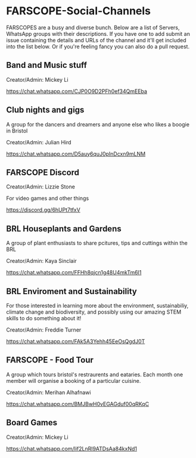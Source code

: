 # FARSCOPE-Social-Channels

FARSCOPES are a busy and diverse bunch. Below are a list of Servers, WhatsApp groups with their descriptions. If you have one to add submit an issue containing the details and URLs of the channel and it'll get included into the list below. Or if you're feeling fancy you can also do a pull request.

## Band and Music stuff

Creator/Admin: Mickey Li

https://chat.whatsapp.com/CJP0O9D2PFh0ef34QmEEba 

## Club nights and gigs

A group for the dancers and dreamers and anyone else who likes a boogie in Bristol

Creator/Admin: Julian Hird

https://chat.whatsapp.com/D5auy6quJ0pInDcxn9mLNM

## FARSCOPE Discord 

Creator/Admin: Lizzie Stone

For video games and other things

https://discord.gg/6hUPt7tfxV

## BRL Houseplants and Gardens

A group of plant enthusiasts to share pcitures, tips and cuttings within the BRL

Creator/Admin: Kaya Sinclair

https://chat.whatsapp.com/FFHh8qjcn1g48U4mkTm6l1

## BRL Enviroment and Sustainability

For those interested in learning more about the environment, sustainabiliy, climate change and biodiversity, and possibly using our amazing STEM skills to do something about it!

Creator/Admin: Freddie Turner

https://chat.whatsapp.com/FAk5A3Yehh45EeOsQgdJ0T
 
## FARSCOPE - Food Tour

A group which tours bristol's restraurents and eataries. Each month one member will organise a booking of a particular cuisine.

Creator/Admin: Merihan Alhafnawi

https://chat.whatsapp.com/BMJBwH0vEGAGduf00qRKqC

## Board Games

Creator/Admin: Mickey Li

https://chat.whatsapp.com/Iif2LnRl9ATDsAa84kxNd1
